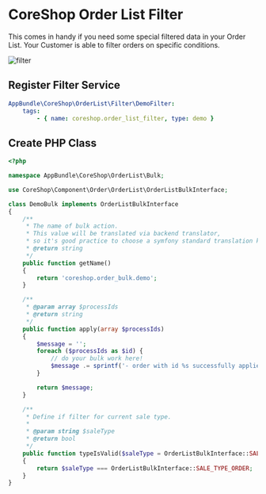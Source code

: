 # CoreShop Order List Filter

This comes in handy if you need some special filtered data in your Order List.
Your Customer is able to filter orders on specific conditions.

![filter](http://g.recordit.co/QCN7emXQ8L.gif)

## Register Filter Service

```yml
AppBundle\CoreShop\OrderList\Filter\DemoFilter:
    tags:
        - { name: coreshop.order_list_filter, type: demo }
```

## Create PHP Class

```php
<?php

namespace AppBundle\CoreShop\OrderList\Bulk;

use CoreShop\Component\Order\OrderList\OrderListBulkInterface;

class DemoBulk implements OrderListBulkInterface
{
    /**
     * The name of bulk action.
     * This value will be translated via backend translator,
     * so it's good practice to choose a symfony standard translation keys like "coreshop.order_bulk.your_bulk_name"
     * @return string
     */
    public function getName()
    {
        return 'coreshop.order_bulk.demo';
    }

    /**
     * @param array $processIds
     * @return string
     */
    public function apply(array $processIds)
    {
        $message = '';
        foreach ($processIds as $id) {
            // do your bulk work here!
            $message .= sprintf('- order with id %s successfully applied state "demo"', $id) . '<br>';
        }

        return $message;
    }

    /**
     * Define if filter for current sale type.
     *
     * @param string $saleType
     * @return bool
     */
    public function typeIsValid($saleType = OrderListBulkInterface::SALE_TYPE_ORDER)
    {
        return $saleType === OrderListBulkInterface::SALE_TYPE_ORDER;
    }
}
```
